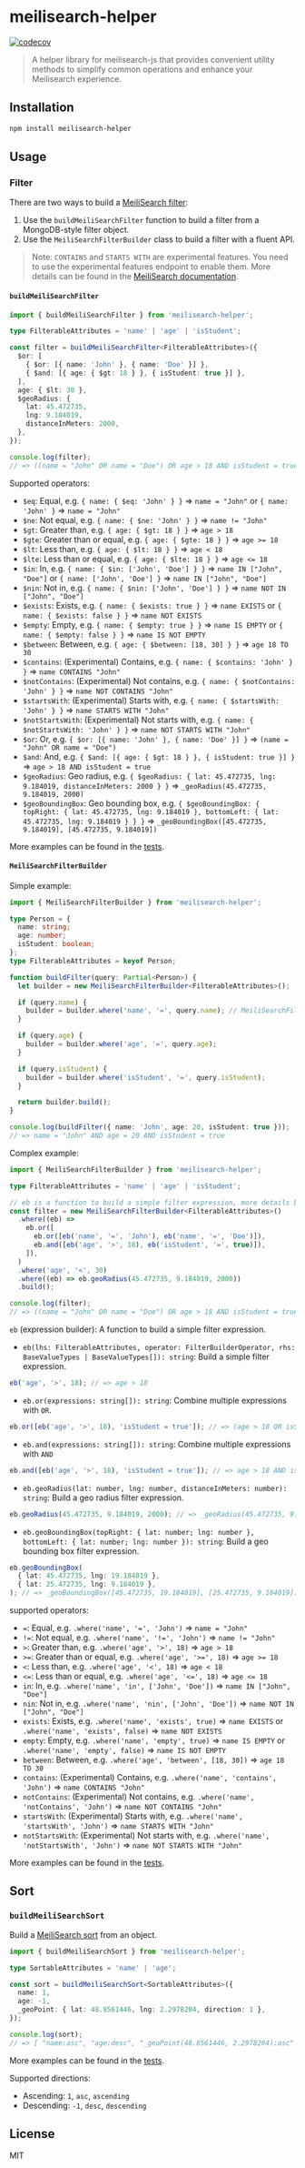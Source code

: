 # meilisearch-helper

[![codecov](https://codecov.io/gh/CodyTseng/meilisearch-helper/graph/badge.svg?token=3BNYXXCCJP)](https://codecov.io/gh/CodyTseng/meilisearch-helper)

> A helper library for meilisearch-js that provides convenient utility methods to simplify common operations and enhance your Meilisearch experience.

## Installation

```bash
npm install meilisearch-helper
```

## Usage

### Filter

There are two ways to build a [MeiliSearch filter](https://www.meilisearch.com/docs/learn/fine_tuning_results/filtering):

1. Use the `buildMeiliSearchFilter` function to build a filter from a MongoDB-style filter object.
2. Use the `MeiliSearchFilterBuilder` class to build a filter with a fluent API.

> Note:
> `CONTAINS` and `STARTS WITH` are experimental features. You need to use the experimental features endpoint to enable them. More details can be found in the [MeiliSearch documentation](https://www.meilisearch.com/docs/learn/filtering_and_sorting/filter_expression_reference#contains).

#### `buildMeiliSearchFilter`

```typescript
import { buildMeiliSearchFilter } from 'meilisearch-helper';

type FilterableAttributes = 'name' | 'age' | 'isStudent';

const filter = buildMeiliSearchFilter<FilterableAttributes>({
  $or: [
    { $or: [{ name: 'John' }, { name: 'Doe' }] },
    { $and: [{ age: { $gt: 18 } }, { isStudent: true }] },
  ],
  age: { $lt: 30 },
  $geoRadius: {
    lat: 45.472735,
    lng: 9.184019,
    distanceInMeters: 2000,
  },
});

console.log(filter);
// => ((name = "John" OR name = "Doe") OR age > 18 AND isStudent = true) AND age < 30 AND _geoRadius(45.472735, 9.184019, 2000)
```

Supported operators:

- `$eq`: Equal, e.g. `{ name: { $eq: 'John' } }` => `name = "John"` or `{ name: 'John' }` => `name = "John"`
- `$ne`: Not equal, e.g. `{ name: { $ne: 'John' } }` => `name != "John"`
- `$gt`: Greater than, e.g. `{ age: { $gt: 18 } }` => `age > 18`
- `$gte`: Greater than or equal, e.g. `{ age: { $gte: 18 } }` => `age >= 18`
- `$lt`: Less than, e.g. `{ age: { $lt: 18 } }` => `age < 18`
- `$lte`: Less than or equal, e.g. `{ age: { $lte: 18 } }` => `age <= 18`
- `$in`: In, e.g. `{ name: { $in: ['John', 'Doe'] } }` => `name IN ["John", "Doe"]` or `{ name: ['John', 'Doe'] }` => `name IN ["John", "Doe"]`
- `$nin`: Not in, e.g. `{ name: { $nin: ['John', 'Doe'] } }` => `name NOT IN ["John", "Doe"]`
- `$exists`: Exists, e.g. `{ name: { $exists: true } }` => `name EXISTS` or `{ name: { $exists: false } }` => `name NOT EXISTS`
- `$empty`: Empty, e.g. `{ name: { $empty: true } }` => `name IS EMPTY` or `{ name: { $empty: false } }` => `name IS NOT EMPTY`
- `$between`: Between, e.g. `{ age: { $between: [18, 30] } }` => `age 18 TO 30`
- `$contains`: (Experimental) Contains, e.g. `{ name: { $contains: 'John' } }` => `name CONTAINS "John"`
- `$notContains`: (Experimental) Not contains, e.g. `{ name: { $notContains: 'John' } }` => `name NOT CONTAINS "John"`
- `$startsWith`: (Experimental) Starts with, e.g. `{ name: { $startsWith: 'John' } }` => `name STARTS WITH "John"`
- `$notStartsWith`: (Experimental) Not starts with, e.g. `{ name: { $notStartsWith: 'John' } }` => `name NOT STARTS WITH "John"`
- `$or`: Or, e.g. `{ $or: [{ name: 'John' }, { name: 'Doe' }] }` => `(name = "John" OR name = "Doe")`
- `$and`: And, e.g. `{ $and: [{ age: { $gt: 18 } }, { isStudent: true }] }` => `age > 18 AND isStudent = true`
- `$geoRadius`: Geo radius, e.g. `{ $geoRadius: { lat: 45.472735, lng: 9.184019, distanceInMeters: 2000 } }` => `_geoRadius(45.472735, 9.184019, 2000)`
- `$geoBoundingBox`: Geo bounding box, e.g. `{ $geoBoundingBox: { topRight: { lat: 45.472735, lng: 9.184019 }, bottomLeft: { lat: 45.472735, lng: 9.184019 } } }` => `_geoBoundingBox([45.472735, 9.184019], [45.472735, 9.184019])`

More examples can be found in the [tests](./__test__/filter.test.js).

#### `MeiliSearchFilterBuilder`

Simple example:

```typescript
import { MeiliSearchFilterBuilder } from 'meilisearch-helper';

type Person = {
  name: string;
  age: number;
  isStudent: boolean;
};
type FilterableAttributes = keyof Person;

function buildFilter(query: Partial<Person>) {
  let builder = new MeiliSearchFilterBuilder<FilterableAttributes>();

  if (query.name) {
    builder = builder.where('name', '=', query.name); // MeiliSearchFilterBuilder is immutable, you must re-assign!
  }

  if (query.age) {
    builder = builder.where('age', '=', query.age);
  }

  if (query.isStudent) {
    builder = builder.where('isStudent', '=', query.isStudent);
  }

  return builder.build();
}

console.log(buildFilter({ name: 'John', age: 20, isStudent: true }));
// => name = "John" AND age = 20 AND isStudent = true
```

Complex example:

```typescript
import { MeiliSearchFilterBuilder } from 'meilisearch-helper';

type FilterableAttributes = 'name' | 'age' | 'isStudent';

// eb is a function to build a simple filter expression, more details below
const filter = new MeiliSearchFilterBuilder<FilterableAttributes>()
  .where((eb) =>
    eb.or([
      eb.or([eb('name', '=', 'John'), eb('name', '=', 'Doe')]),
      eb.and([eb('age', '>', 18), eb('isStudent', '=', true)]),
    ]),
  )
  .where('age', '<', 30)
  .where((eb) => eb.geoRadius(45.472735, 9.184019, 2000))
  .build();

console.log(filter);
// => ((name = "John" OR name = "Doe") OR age > 18 AND isStudent = true) AND age < 30 AND _geoRadius(45.472735, 9.184019, 2000)
```

`eb` (expression builder): A function to build a simple filter expression.

- `eb(lhs: FilterableAttributes, operator: FilterBuilderOperator, rhs: BaseValueTypes | BaseValueTypes[]): string`: Build a simple filter expression.

```typescript
eb('age', '>', 18); // => age > 18
```

- `eb.or(expressions: string[]): string`: Combine multiple expressions with `OR`.

```typescript
eb.or([eb('age', '>', 18), 'isStudent = true']); // => (age > 18 OR isStudent = true)
```

- `eb.and(expressions: string[]): string`: Combine multiple expressions with `AND`

```typescript
eb.and([eb('age', '>', 18), 'isStudent = true']); // => age > 18 AND isStudent = true
```

- `eb.geoRadius(lat: number, lng: number, distanceInMeters: number): string`: Build a geo radius filter expression.

```typescript
eb.geoRadius(45.472735, 9.184019, 2000); // => _geoRadius(45.472735, 9.184019, 2000)
```

- `eb.geoBoundingBox(topRight: { lat: number; lng: number }, bottomLeft: { lat: number; lng: number }): string`: Build a geo bounding box filter expression.

```typescript
eb.geoBoundingBox(
  { lat: 45.472735, lng: 19.184019 },
  { lat: 25.472735, lng: 9.184019 },
); // => _geoBoundingBox([45.472735, 19.184019], [25.472735, 9.184019])
```

supported operators:

- `=`: Equal, e.g. `.where('name', '=', 'John')` => `name = "John"`
- `!=`: Not equal, e.g. `.where('name', '!=', 'John')` => `name != "John"`
- `>`: Greater than, e.g. `.where('age', '>', 18)` => `age > 18`
- `>=`: Greater than or equal, e.g. `.where('age', '>=', 18)` => `age >= 18`
- `<`: Less than, e.g. `.where('age', '<', 18)` => `age < 18`
- `<=`: Less than or equal, e.g. `.where('age', '<=', 18)` => `age <= 18`
- `in`: In, e.g. `.where('name', 'in', ['John', 'Doe'])` => `name IN ["John", "Doe"]`
- `nin`: Not in, e.g. `.where('name', 'nin', ['John', 'Doe'])` => `name NOT IN ["John", "Doe"]`
- `exists`: Exists, e.g. `.where('name', 'exists', true)` => `name EXISTS` or `.where('name', 'exists', false)` => `name NOT EXISTS`
- `empty`: Empty, e.g. `.where('name', 'empty', true)` => `name IS EMPTY` or `.where('name', 'empty', false)` => `name IS NOT EMPTY`
- `between`: Between, e.g. `.where('age', 'between', [18, 30])` => `age 18 TO 30`
- `contains`: (Experimental) Contains, e.g. `.where('name', 'contains', 'John')` => `name CONTAINS "John"`
- `notContains`: (Experimental) Not contains, e.g. `.where('name', 'notContains', 'John')` => `name NOT CONTAINS "John"`
- `startsWith`: (Experimental) Starts with, e.g. `.where('name', 'startsWith', 'John')` => `name STARTS WITH "John"`
- `notStartsWith`: (Experimental) Not starts with, e.g. `.where('name', 'notStartsWith', 'John')` => `name NOT STARTS WITH "John"`

More examples can be found in the [tests](./__test__/filter-builder.test.js).

## Sort

### `buildMeiliSearchSort`

Build a [MeiliSearch sort](https://docs.meilisearch.com/references/search.html#sort) from an object.

```typescript
import { buildMeiliSearchSort } from 'meilisearch-helper';

type SortableAttributes = 'name' | 'age';

const sort = buildMeiliSearchSort<SortableAttributes>({
  name: 1,
  age: -1,
  _geoPoint: { lat: 48.8561446, lng: 2.2978204, direction: 1 },
});

console.log(sort);
// => [ "name:asc", "age:desc", "_geoPoint(48.8561446, 2.2978204):asc" ]
```

More examples can be found in the [tests](./__test__/sort.test.js).

Supported directions:

- Ascending: `1`, `asc`, `ascending`
- Descending: `-1`, `desc`, `descending`

## License

MIT
